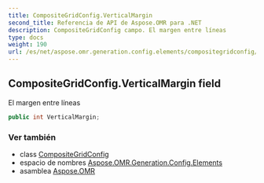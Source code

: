 ```yaml
---
title: CompositeGridConfig.VerticalMargin
second_title: Referencia de API de Aspose.OMR para .NET
description: CompositeGridConfig campo. El margen entre líneas
type: docs
weight: 190
url: /es/net/aspose.omr.generation.config.elements/compositegridconfig/verticalmargin/
---
```

## CompositeGridConfig.VerticalMargin field

El margen entre líneas

```csharp
public int VerticalMargin;
```

### Ver también

* class [CompositeGridConfig](../)
* espacio de nombres [Aspose.OMR.Generation.Config.Elements](../../compositegridconfig/)
* asamblea [Aspose.OMR](../../../)


